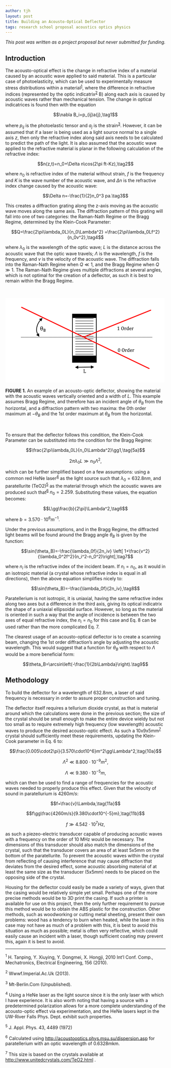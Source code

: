 ```yaml
---
author: tjh
layout: post
title: Building an Acousto-Optical Deflector
tags: research school proposal acoustics optics physics
---
```


*This post was written as a project proposal but never submitted for funding.*

## Introduction

The acousto-optical effect is the change in refractive index of a material
caused by an acoustic wave applied to said material. This is a particular case
of photoelasticity, which can be used to experimentally measure stress
distributions within a material<sup><a href="#1">1</a></sup>, where the
difference in refractive indices (represented by the optic
indicatrix<sup><a href="#2">2</a></sup> B) along each axis is caused by acoustic
waves rather than mechanical tension. The change in optical indicatrices is
found then with the equation

$$\nabla B_i=p_{ij}a{j},\tag1$$

where $p_{ij}$ is the photoelastic tensor and $a_j$ is the
strain<sup><a href="#3">3</a></sup>. However, it can be assumed that if a laser
is being used as a light source normal to a single axis $z$, then only the
refractive index along said axis needs to be calculated to predict the path of
the light. It is also assumed that the acoustic wave applied to the refractive
material is planar in the following calculation of the refractive index:

$$n(z,t)=n_0+\Delta n\cos(2\pi ft-Kz),\tag2$$

where $n_0$ is refractive index of the material without strain, $f$ is the
frequency and $K$ is the wave number of the acoustic wave, and $\Delta n$ is the
refractive index change caused by the acoustic wave:

$$\Delta n=-\frac{1}{2}n_0^3 pa.\tag3$$

This creates a diffraction grating along the z-axis moving as the acoustic wave
moves along the same axis. The diffraction pattern of this grating will fall
into one of two categories: the Raman-Nath Regime or the Bragg Regime,
determined by the Klein-Cook Parameter:

$$Q=\frac{2\pi\lambda_0L}{n_0\Lambda^2}
    =\frac{2\pi\lambda_0Lf^2}{n_0v^2},\tag4$$

where $\lambda_0$ is the wavelength of the optic wave; $L$ is the distance
across the acoustic wave that the optic wave travels; $\Lambda$ is the
wavelength, $f$ is the frequency, and $v$ is the velocity of the acoustic wave.
The diffraction falls into the Raman-Nath Regime when $Q\ll 1$, and the Bragg
Regime when $Q\gg 1$. The Raman-Nath Regime gives multiple diffractions at
several angles, which is not optimal for the creation of a deflector, as such it
is best to remain within the Bragg Regime.

<br>

![An acousto-optical deflector](/assets/img/ao.png)

**FIGURE 1.** An example of an acousto-optic deflector, showing the material
with the acoustic waves vertically oriented and a width of $L$. This example
assumes Bragg Regime, and therefore has an incident angle of $\theta_B$ from the
horizontal, and a diffraction pattern with two maxima: the 0th order maximum at
$-\theta_B$ and the 1st order maximum at $\theta_B$ from the horizontal.

<br>

To ensure that the deflector follows this condition, the Klein-Cook Parameter
can be substituted into the condition for the Bragg Regime:

$$\frac{2\pi\lambda_0L}{n_0\Lambda^2}\gg1,\tag{5a}$$

$$2\pi\lambda_0L\gg n_0\Lambda^2,\tag{5b}$$

which can be further simplified based on a few assumptions: using a common red
HeNe laser<sup><a href="#4">4</a></sup> as the light source such that
$\lambda_0 = 632.8nm$, and paratellurite (TeO2)<sup><a href="#5">5</a></sup> as
the material through which the acoustic waves are produced such
that<sup><a href="#6">6</a></sup> $n_0 = 2.259$. Substituting these values, the
equation becomes:

$$L\gg\frac{b}{2\pi}\Lambda^2,\tag6$$

where $b = 3.570\cdot10^6 m^{-1}$.

Under the previous assumptions, and in the Bragg Regime, the diffracted light
beams will be found around the Bragg angle $\theta_B$ is given by the function:

$$\sin(\theta_B)=-\frac{\lambda_0f}{2n_iv}
\left[ 1+\frac{v^2}{\lambda_0^2f^2}(n_i^2-n_0^2)\right],\tag7$$

where $n_i$ is the refractive index of the incident beam. If $n_i=n_0$, as it
would in an isotropic material (a crystal whose refractive index is equal in all
directions), then the above equation simplifies nicely to:

$$\sin(\theta_B)=-\frac{\lambda_0f}{2n_iv},\tag8$$

Paratellerium is not isotropic, it is uniaxial, having the same refractive index
along two axes but a difference in the third axis, giving its optical indicatrix
the shape of a uniaxial ellipsoidal surface. However, so long as the material is
oriented in such a way that the angle of incidence is between the two axes of
equal refractive index, the $n_i=n_0$ for this case and Eq. 8 can be used rather
than the more complicated Eq. 7.

The clearest usage of an acousto-optical deflector is to create a scanning beam,
changing the 1st order diffraction’s angle by adjusting the acoustic wavelength.
This would suggest that a function for $\theta_B$ with respect to $\Lambda$
would be a more beneficial form:

$$\theta_B=\arcsin\left(-\frac{1}{2b\Lambda}\right).\tag9$$

## Methodology

To build the deflector for a wavelength of $632.8nm$, a laser of said frequency
is necessary in order to assure proper construction and tuning.

The deflector itself requires a tellurium dioxide crystal, as that is material
around which the calculations were done in the previous section; the size of the
crystal should be small enough to make the entire device wieldy but not too
small as to require extremely high frequency (low wavelength) acoustic waves to
produce the desired acousto-optic effect. As such a
10x9x5mm<sup><a href="#7">7</a></sup> crystal should sufficiently meet these
requirements, updating the Klein-Cook parameter in Eq. 6 to:

$$\frac{0.005\cdot2\pi}{3.570\cdot10^6}m^2\gg\Lambda^2,\tag{10a}$$

$$\Lambda^2\ll8.800\cdot10^{-9}m^2,\tag{10b}$$

$$\Lambda\ll9.380\cdot10^{-5}m,\tag{10c}$$

which can then be used to find a range of frequencies for the acoustic waves
needed to properly produce this effect. Given that the velocity of sound in
paratellurium is $4260m/s$:

$$f=\frac{v}\Lambda,\tag{11a}$$

$$f\gg\frac{4260m/s}{9.380\cdot10^{-5}m},\tag{11b}$$

$$f\gg 4.542\cdot10^7Hz,\tag{11c}$$

as such a piezeo-electric transducer capable of producing acoustic waves with a
frequency on the order of 10 MHz would be necessary. The dimensions of this
transducer should also match the dimensions of the crystal, such that the
transducer covers an area of at least 5x5mm on the bottom of the paratellurite.
To prevent the acoustic waves within the crystal from reflecting of causing
interference that may cause diffraction that deviates from the desired effect,
some acoustic absorbing material of at least the same size as the transducer
(5x5mm) needs to be placed on the opposing side of the crystal.

Housing for the deflector could easily be made a variety of ways, given that the
casing would be relatively simple yet small. Perhaps one of the more precise
methods would be to 3D print the casing. If such a printer is available for use
on this project, then the only further requirement to pursue this method would
be to obtain the ABS plastic for the construction. Other methods, such as
woodworking or cutting metal sheeting, present their own problems: wood has a
tendency to burn when heated, while the laser in this case may not have as much
of a problem with this, it is best to avoid this situation as much as possible;
metal is often very reflective, which could easily cause an incident with a
laser, though sufficient coating may prevent this, again it is best to avoid.

---

<sup><a name="1">1</a></sup> H. Tanping, Y. Xiuying, Y. Dongmei, X. Hongji, 2010
Int’l Conf. Comp., Mechatronics, Electrical Engineering, 156 (2010).

<sup><a name="2">2</a></sup> Wwwf.Imperial.Ac.Uk (2013).

<sup><a name="3">3</a></sup> Mt-Berlin.Com (Unpublished).

<sup><a name="4">4</a></sup> Using a HeNe laser as the light source since it is
the only laser with which I have experience. It is also worth noting that having
a source with a predetermined polarization allows for a more complete
understanding of the acousto-optic effect via experimentation, and the HeNe
lasers kept in the UW-River Falls Phys. Dept. exhibit such properties.

<sup><a name="5">5</a></sup> J. Appl. Phys. 43, 4489 (1972)

<sup><a name="6">6</a></sup> Calculated using
http://acoustooptics.phys.msu.su/dispersion.asp for paratellerium with an optic
wavelength of 0.6328mkm.

<sup><a name="7">7</a></sup> This size is based on the crystals available at
http://www.unitedcrystals.com/TeO2.html .
